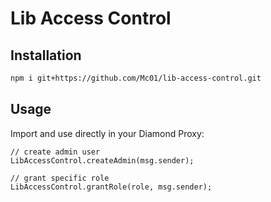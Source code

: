 # Lib Access Control

## Installation
```sh
npm i git+https://github.com/Mc01/lib-access-control.git
```

## Usage

Import and use directly in your Diamond Proxy:
```solidity
// create admin user
LibAccessControl.createAdmin(msg.sender);

// grant specific role
LibAccessControl.grantRole(role, msg.sender);
```
